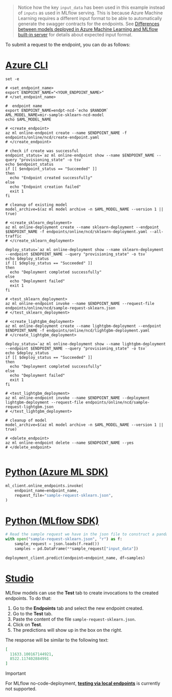 > Notice how the key `input_data` has been used in this example instead of `inputs` as used in MLflow serving. This is because Azure Machine Learning requires a different input format to be able to automatically generate the swagger contracts for the endpoints. See [Differences between models deployed in Azure Machine Learning and MLflow built-in server](how-to-deploy-mlflow-models.md#differences-between-models-deployed-in-azure-machine-learning-and-mlflow-built-in-server) for details about expected input format.

To submit a request to the endpoint, you can do as follows:

# [Azure CLI](#tab/cli)

```azurecli
set -e

# <set_endpoint_name>
export ENDPOINT_NAME="<YOUR_ENDPOINT_NAME>"
# </set_endpoint_name>

#  endpoint name
export ENDPOINT_NAME=endpt-ncd-`echo $RANDOM`
AML_MODEL_NAME=mir-sample-sklearn-ncd-model
echo $AML_MODEL_NAME

# <create_endpoint>
az ml online-endpoint create --name $ENDPOINT_NAME -f endpoints/online/ncd/create-endpoint.yaml
# </create_endpoint>

# check if create was successful
endpoint_status=`az ml online-endpoint show --name $ENDPOINT_NAME --query "provisioning_state" -o tsv`
echo $endpoint_status
if [[ $endpoint_status == "Succeeded" ]]
then
  echo "Endpoint created successfully"
else
  echo "Endpoint creation failed"
  exit 1
fi

# cleanup of existing model
model_archive=$(az ml model archive -n $AML_MODEL_NAME --version 1 || true)

# <create_sklearn_deployment>
az ml online-deployment create --name sklearn-deployment --endpoint $ENDPOINT_NAME -f endpoints/online/ncd/sklearn-deployment.yaml --all-traffic
# </create_sklearn_deployment>

deploy_status=`az ml online-deployment show --name sklearn-deployment --endpoint $ENDPOINT_NAME --query "provisioning_state" -o tsv`
echo $deploy_status
if [[ $deploy_status == "Succeeded" ]]
then
  echo "Deployment completed successfully"
else
  echo "Deployment failed"
  exit 1
fi

# <test_sklearn_deployment>
az ml online-endpoint invoke --name $ENDPOINT_NAME --request-file endpoints/online/ncd/sample-request-sklearn.json
# </test_sklearn_deployment>

# <create_lightgbm_deployment>
az ml online-deployment create --name lightgbm-deployment --endpoint $ENDPOINT_NAME -f endpoints/online/ncd/lightgbm-deployment.yaml
# </create_lightgbm_deployment>

deploy_status=`az ml online-deployment show --name lightgbm-deployment --endpoint $ENDPOINT_NAME --query "provisioning_state" -o tsv`
echo $deploy_status
if [[ $deploy_status == "Succeeded" ]]
then
  echo "Deployment completed successfully"
else
  echo "Deployment failed"
  exit 1
fi

# <test_lightgbm_deployment>
az ml online-endpoint invoke --name $ENDPOINT_NAME --deployment lightgbm-deployment --request-file endpoints/online/ncd/sample-request-lightgbm.json
# </test_lightgbm_deployment>

# cleanup of model
model_archive=$(az ml model archive -n $AML_MODEL_NAME --version 1 || true)

# <delete_endpoint>
az ml online-endpoint delete --name $ENDPOINT_NAME --yes 
# </delete_endpoint>


```

# [Python (Azure ML SDK)](#tab/sdk)

```python
ml_client.online_endpoints.invoke(
    endpoint_name=endpoint_name,
    request_file="sample-request-sklearn.json",
)
```

# [Python (MLflow SDK)](#tab/mlflow)

```python
# Read the sample request we have in the json file to construct a pandas data frame
with open("sample-request-sklearn.json", "r") as f:
    sample_request = json.loads(f.read())
    samples = pd.DataFrame(**sample_request["input_data"])

deployment_client.predict(endpoint=endpoint_name, df=samples)
```

# [Studio](#tab/studio)

MLflow models can use the __Test__ tab to create invocations to the created endpoints. To do that:

1. Go to the __Endpoints__ tab and select the new endpoint created.
1. Go to the __Test__ tab.
1. Paste the content of the file `sample-request-sklearn.json`.
1. Click on __Test__.
1. The predictions will show up in the box on the right.


The response will be similar to the following text:

```json
[ 
  11633.100167144921,
  8522.117402884991
]
```

> [!IMPORTANT]
> For MLflow no-code-deployment, **[testing via local endpoints](how-to-deploy-online-endpoints.md#deploy-and-debug-locally-by-using-local-endpoints)** is currently not supported.
